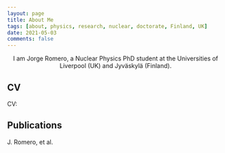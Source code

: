 ```yaml
---
layout: page
title: About Me
tags: [about, physics, research, nuclear, doctorate, Finland, UK]
date: 2021-05-03
comments: false
---
```

    
<center>I am Jorge Romero, a Nuclear Physics PhD student at the Universities of Liverpool (UK) and Jyväskylä (Finland).</center>

## CV
CV:

## Publications

J. Romero, et al.


